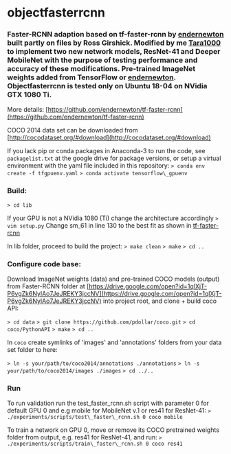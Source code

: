# objectfasterrcnn
### Faster-RCNN adaption based on tf-faster-rcnn by [endernewton](https://github.com/endernewton/tf-faster-rcnn) built partly on files by Ross Girshick. Modified by me [Tara1000](https://github.com/Tara1000/) to implement two new network models, ResNet-41 and Deeper MobileNet with the purpose of testing performance and accuracy of these modifications. Pre-trained ImageNet weights added from TensorFlow or [endernewton](https://github.com/endernewton). Objectfasterrcnn is tested only on Ubuntu 18-04 on NVidia GTX 1080 Ti.

More details: [https://github.com/endernewton/tf-faster-rcnn](https://github.com/endernewton/tf-faster-rcnn)

COCO 2014 data set can be downloaded from [http://cocodataset.org/#download](http://cocodataset.org/#download)

If you lack pip or conda packages in Anaconda-3 to run the code, see `packagelist.txt` at the google drive for package versions, or setup a virtual environment with the yaml file included in this repository:
`> conda env create -f tfgpuenv.yaml`
`> conda activate tensorflow\_gpuenv`

### Build:

`> cd lib`

If your GPU is not a NVidia 1080 (Ti) change the architecture accordingly
`> vim setup.py`
Change sm\_61 in line 130 to the best fit as shown in [tf-faster-rcnn](https://github.com/endernewton/tf-faster-rcnn)

In lib folder, proceed to build the project:
`> make clean`
`> make`
`> cd ..`

### Configure code base:
Download ImageNet weights (data) and pre-trained COCO models (output) from Faster-RCNN folder at [https://drive.google.com/open?id=1qlXjT-P6vgZk6NylAo7JeJREKY3jccNV](https://drive.google.com/open?id=1qlXjT-P6vgZk6NylAo7JeJREKY3jccNV) into project root, and clone + build coco API:

`> cd data`
`> git clone https://github.com/pdollar/coco.git`
`> cd coco/PythonAPI`
`> make`
`> cd ..`

In `coco` create symlinks of 'images' and 'annotations' folders from your data set folder to here:

`> ln -s your/path/to/coco2014/annotations ./annotations`
`> ln -s your/path/to/coco2014/images ./images`
`> cd ../..`

### Run

To run validation run the test\_faster\_rcnn.sh script with parameter 0 for default GPU 0 and e.g mobile for MobileNet v.1 or res41 for ResNet-41:
`> ./experiments/scripts/test\_faster\_rcnn.sh 0 coco mobile`

To train a network on GPU 0, move or remove its COCO pretrained weights folder from output, e.g. res41 for ResNet-41, and run:
`> ./experiments/scripts/train\_faster\_rcnn.sh 0 coco res41`

